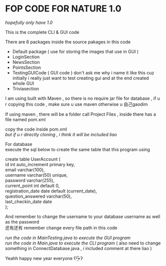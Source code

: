 # FOP CODE FOR NATURE 1.0
*hopefully only have 1.0*

This is the complete CLI & GUI code 

There are 6 packages inside the source pakages in this code 
- Default package ( use for storing the images that use in GUI )
- LoginSection
- NewsSection
- PointsSection
- TestingGUICode ( GUI code ) don't ask me why i name it like this cuz initially i really just want to test creating gui and at the end created whole GUI
- Triviasection  

I am using built with Maven , so there is no require jar file for database , if u r copying this code , make sure u use maven otherwise u 自己gaodim  
  
If using maven , there will be a folder call Project Files , inside there has a file named pom.xml  
  
copy the code inside pom.xml  
*but if u r directly cloning , i think it will be included liao*  
  
For database  
execute the sql below to create the same table that this program using    
  
create table UserAccount (  
	id int auto_increment primary key,  
    	email varchar(100),  
    	username varchar(50) unique,  
    	password varchar(255),  
    	current_point int default 0,  
    	registration_date date default (current_date),  
	question_answered varchar(50),  
	last_checkin_date date  
);   
   
And remember to change the username to your database username as well as the password  
还有还有 remember change every file path in this code   
  
*run the code in MainTesting.java to execute the GUI program*  
*run the code in Main.java to execute the CLI program* ( also need to change something in ConnectDatabase.java , i included comment at there liao )  
  
Yeahh happy new year everyone ʕ•̫͡•ʔ

